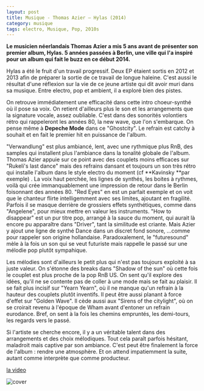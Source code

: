 ```yaml
---
layout: post
title: Musique - Thomas Azier – Hylas (2014)
category: musique
tags: electro, Musique, Pop, 2010s
---
```

**Le musicien néerlandais Thomas Azier a mis 5 ans avant de présenter son premier album, Hylas. 5 années passées à Berlin, une ville qui l'a inspiré pour un album qui fait le buzz en ce début 2014.**

Hylas a été le fruit d'un travail progressif. Deux EP étaient sortis en 2012 et 2013 afin de préparer la sortie de ce travail de longue haleine. C'est aussi le résultat d'une réflexion sur la vie de ce jeune artiste qui dit avoir muri dans sa musique. Entre electro, pop et ambient, il a exploré bien des pistes.

On retrouve immédiatement une efficacité dans cette intro choeur-synthé où il pose sa voix. On retient d'ailleurs plus le son et les arrangements que la signature vocale, assez oubliable. C'est dans des sonorités volontiers rétro qui rappeleront les années 80, la new wave, que l'on s'embarque. On pense même à **Depeche Mode** dans ce "Ghostcity". Le refrain est catchy à souhait et en fait le premier hit en puissance de l'album.

"Verwandlung" est plus ambiancé, lent, avec une rythmique plus RnB, des samples qui installent plus l'ambiance dans la tonalité globale de l'album. Thomas Azier appuie sur ce point avec des couplets moins efficaces sur "Rukeli's last dance" mais des refrains dansant et toujours un son très rétro qui installe l'album dans le style electro du moment (cf **Kavinsky **par exemple) . La voix haut perchée, les lignes de synthés, les boites à rythmes, voilà qui crée immanquablement une impression de retour dans le Berlin foisonnant des années 80. "Red Eyes" en est un parfait exemple et on voit que le chanteur flirte intelligemment avec ses limites, ajoutant en fragilité. Parfois il se masque derrière de grossiers effets synthétiques, comme dans "Angelene", pour mieux mettre en valeur les instruments. "How to disappear" est un pur titre pop, arrangé à la sauce du moment, qui aurait là encore pu apparaître dans "Driver", tant la similitude est criante. Mais Azier y ajout une ligne de synthé Dance dans un discret fond sonore, ...comme pour rappeler son origine hollandaise. Paradoxalement, le "futuresound" mèle à la fois un son qui se veut futuriste mais rappelle le passé sur une mélodie pop plutôt sympahique.

Les mélodies sont d'ailleurs le petit plus qui n'est pas toujours exploité à sa juste valeur. On s'étonne des breaks dans "Shadow of the sun" où cette fois le couplet est plus proche de la pop RnB US. On sent qu'il explore des idées, qu'il ne se contente pas de coller à une mode mais se fait au plaisir. Il se fait plus incisif sur "Yearn Yearn", où il ne manque qu'un refrain à la hauteur des couplets plutôt inventifs. Il peut être aussi planant à force d'effet sur "Golden Wave". Il cède aussi aux "Sirens of the citylight", où on se croirait revenu à l'époque de Wham avant d'entoner un refrain eurodance. Bref, on sent à la fois les chemins empruntés, les demi-tours, les regards vers le passé.

Si l'artiste se cherche encore, il y a un véritable talent dans des arrangements et des choix mélodiques. Tout cela paraît parfois hésitant, maladroit mais captive par son ambiance. C'est peut être finalement la force de l'album : rendre une atmosphère. Et on attend impatiemment la suite, autant comme interprète que comme producteur.

[la video](http://www.youtube.com/watch?v=BdQhoYczwdQ)

![cover](http://cheziceman.files.wordpress.com/2014/11/thomas-azier.jpg)
